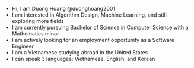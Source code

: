 - Hi, I am Duong Hoang @duonghoang2001
- I am interested in Algorithm Design, Machine Learning, and still exploring more fields
- I am currently pursuing Bachelor of Science in Computer Science with a Mathematics minor
- I am actively looking for an employment opportunity as a Software Engineer 
- I am a Vietnamese studying abroad in the United States 
- I can speak 3 languages: Vietnamese, English, and Korean
